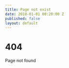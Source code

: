 ```yaml
---
title: Page not exist
date: 2018-01-01 00:20:00 Z
published: false
layout: default
---
```


# 404

Page not found
